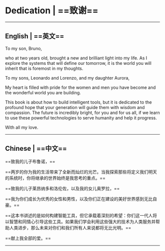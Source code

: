 # Dedication | ==致谢==

---

## English | ==英文==

To my son, Bruno,

who at two years old, brought a new and brilliant light into my life. As I explore the systems that will define our tomorrow, it is the world you will inherit that is foremost in my thoughts.

To my sons, Leonardo and Lorenzo, and my daughter Aurora,

My heart is filled with pride for the women and men you have become and the wonderful world you are building.

This book is about how to build intelligent tools, but it is dedicated to the profound hope that your generation will guide them with wisdom and compassion. The future is incredibly bright, for you and for us all, if we learn to use these powerful technologies to serve humanity and help it progress.

With all my love.

---

## Chinese | ==中文==

==致我的儿子布鲁诺，==

==两岁的你为我的生活带来了全新而灿烂的光芒。当我探索那些将定义我们明天的系统时，你将继承的世界始终是我思考的重点。==

==致我的儿子莱昂纳多和洛伦佐，以及我的女儿奥罗拉，==

==我为你们成长为优秀的女性和男性，以及你们正在建设的美好世界感到无比自豪。==

==这本书讲述的是如何构建智能工具，但它承载着深刻的希望：你们这一代人将以智慧和同情心引导这些工具。如果我们学会利用这些强大的技术为人类服务并帮助人类进步，那么未来对你们和我们所有人来说都将无比光明。==

==献上我全部的爱。==

---
